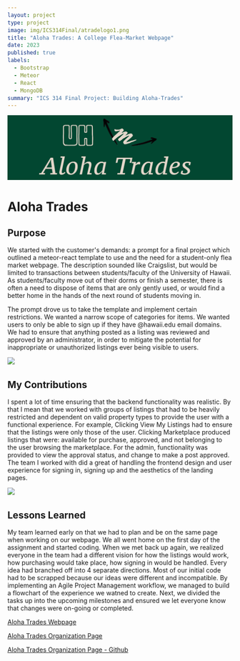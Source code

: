```yaml
---
layout: project
type: project
image: img/ICS314Final/atradelogo1.png
title: "Aloha Trades: A College Flea-Market Webpage"
date: 2023
published: true
labels:
  - Bootstrap
  - Meteor
  - React
  - MongoDB
summary: "ICS 314 Final Project: Building Aloha-Trades"
---
```


<img class="img-fluid" src="../img/ICS314Final/atradelogo.png">

# Aloha Trades

## Purpose

<p>We started with the customer's demands: a prompt for a final project which outlined a meteor-react template to use and the need for a student-only flea market webpage.  The description sounded like Craigslist, but would be limited to transactions between students/faculty of the University of Hawaii.  As students/faculty move out of their dorms or finish a semester, there is often a need to dispose of items that are only gently used, or would find a better home in the hands of the next round of students moving in.   </p>

<p>The prompt drove us to take the template and implement certain restrictions.  We wanted a narrow scope of categories for items.  We wanted users to only be able to sign up if they have @hawaii.edu email domains.  We had to ensure that anything posted as a listing was reviewed and approved by an administrator, in order to mitigate the potential for inappropriate or unauthorized listings ever being visible to users.  </p>

<div class="text-center p-4">
  <img width="500px" src="../img/ICS314Final/Marketplace-Page.png" class="img-thumbnail" >
</div>

## My Contributions

<p>I spent a lot of time ensuring that the backend functionality was realistic.  By that I mean that we worked with groups of listings that had to be heavily restricted and dependent on valid property types to provide the user with a functional experience.  For example, Clicking View My Listings had to ensure that the listings were only those of the user.  Clicking Marketplace produced listings that were: available for purchase, approved, and not belonging to the user browsing the marketplace.  For the admin, functionality was provided to view the approval status, and change to make a post approved.  The team I worked with did a great of handling the frontend design and user experience for signing in, signing up and the aesthetics of the landing pages.   </p>

<div class="text-center p-4">
  <img width="500px" src="../img/ICS314Final/Landing-Page.png" class="img-thumbnail" >
</div>

## Lessons Learned

<p>My team learned early on that we had to plan and be on the same page when working on our webpage.  We all went home on the first day of the assignment and started coding.  When we met back up again, we realized everyone in the team had a different vision for how the listings would work, how purchasing would take place, how signing in would be handled.  Every idea had branched off into 4 separate directions.  Most of our initial code had to be scrapped because our ideas were different and incompatible.  By implementing an Agile Project Management workflow, we managed to build a flowchart of the experience we watned to create.  Next, we divided the tasks up into the upcoming milestones and ensured we let everyone know that changes were on-going or completed.  </p>


<p><a href="https://aloha-trades.com/">Aloha Trades Webpage</a> </p>
<p><a href="https://aloha-trades.github.io/">Aloha Trades Organization Page</a> </p>
<p><a href="https://github.com/aloha-trades">Aloha Trades Organization Page - Github</a> </p>

